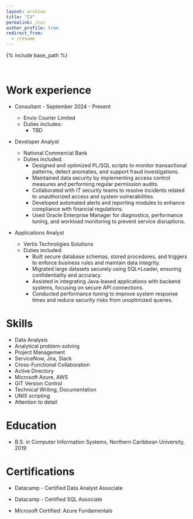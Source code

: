 ```yaml
---
layout: archive
title: "CV"
permalink: /cv/
author_profile: true
redirect_from:
  - /resume
---
```


{% include base_path %}

<br>

Work experience
======

* Consultant - September 2024 - Present
  * Envio Courier Limited
  * Duties includes: 
    * TBD

* Developer Analyst
  * National Commercial Bank
  * Duties included: 
    * Designed and optimized PL/SQL scripts to monitor transactional patterns, detect anomalies, and support fraud investigations.
    * Maintained data security by implementing access control measures and performing regular permission audits.
    * Collaborated with IT security teams to resolve incidents related to unauthorized access and system vulnerabilities.
    * Developed automated alerts and reporting modules to enhance compliance with financial regulations.
    * Used Oracle Enterprise Manager for diagnostics, performance tuning, and workload monitoring to prevent service disruptions.


* Applications Analyst
  * Vertis Technoligies Solutions
  * Duties included: 
    * Built secure database schemas, stored procedures, and triggers to enforce business rules and maintain data integrity.
    * Migrated large datasets securely using SQL*Loader, ensuring confidentiality and accuracy.
    * Assisted in integrating Java-based applications with backend systems, focusing on secure API connections.
    * Conducted performance tuning to improve system response times and reduce security risks from unoptimized queries.
  

Skills
======

* Data Analysis
* Analytical problem-solving
* Project Management
* ServiceNow, Jira, Slack
* Cross-Functional Collaboration
* Active Directory
* Microsoft Azure, AWS
* GIT Version Control
* Technical Writing, Documentation
* UNIX scripting
* Attention to detail


Education
======

* B.S. in Computer Information Systems, Northern Caribbean University, 2019


Certifications
======
* Datacamp - Certified Data Analyst Associate

* Datacamp - Certified SQL Associate
    
* Microsoft Certified: Azure Fundamentals
